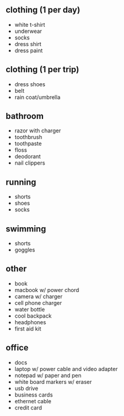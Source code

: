 ## clothing (1 per day)
* white t-shirt
* underwear
* socks
* dress shirt
* dress paint

## clothing (1 per trip)
* dress shoes
* belt
* rain coat/umbrella

## bathroom
* razor with charger
* toothbrush
* toothpaste
* floss
* deodorant
* nail clippers

## running
* shorts
* shoes 
* socks

## swimming
* shorts
* goggles

## other
* book
* macbook w/ power chord
* camera w/ charger
* cell phone charger
* water bottle
* cool backpack
* headphones
* first aid kit

## office
* docs
* laptop w/ power cable and video adapter
* notepad w/ paper and pen
* white board markers w/ eraser
* usb drive
* business cards
* ethernet cable
* credit card
